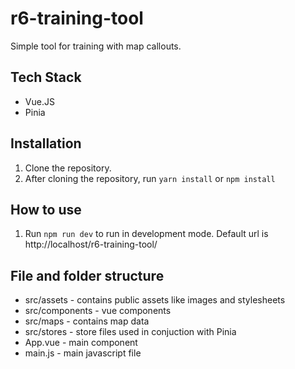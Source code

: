 # r6-training-tool

Simple tool for training with map callouts.

## Tech Stack

-   Vue.JS
-   Pinia

## Installation

1. Clone the repository.
1. After cloning the repository, run `yarn install` or `npm install`

## How to use

1. Run `npm run dev` to run in development mode. Default url is http://localhost/r6-training-tool/

## File and folder structure

-   src/assets - contains public assets like images and stylesheets
-   src/components - vue components
-   src/maps - contains map data
-   src/stores - store files used in conjuction with Pinia
-   App.vue - main component
-   main.js - main javascript file
